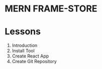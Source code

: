 # MERN FRAME-STORE

# Lessons

1. Introduction
2. Install Tool
3. Create React App
4. Create Git Repository
